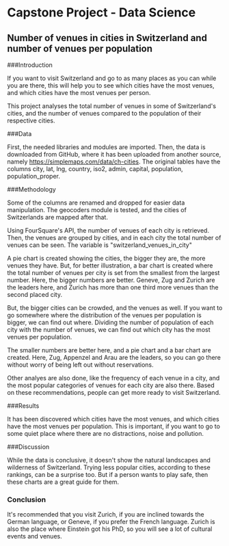 # Capstone Project - Data Science
## Number of venues in cities in Switzerland and number of venues per population

###Introduction

If you want to visit Switzerland and go to as many places as you can while you are there, this will help you to see which cities have the most venues, and which cities have the most venues per person.

This project analyses the total number of venues in some of Switzerland's cities, and the number of venues compared to the population of their respective cities.

###Data

First, the needed libraries and modules are imported. Then, the data is downloaded from GitHub, where it has been uploaded from another source, namely https://simplemaps.com/data/ch-cities. The original tables have the columns city, lat, lng, country, iso2, admin, capital, population, population_proper.

###Methodology

Some of the columns are renamed and dropped for easier data manipulation. The geocoders module is tested, and the cities of Switzerlands are mapped after that.

Using FourSquare's API, the number of venues of each city is retrieved. Then, the venues are grouped by cities, and in each city the total number of venues can be seen. The variable is "switzerland_venues_in_city"

A pie chart is created showing the cities, the bigger they are, the more venues they have. But, for better illustration, a bar chart is created where the total number of venues per city is set from the smallest from the largest number. Here, the bigger numbers are better. Geneve, Zug and Zurich are the leaders here, and Zurich has more than one third more venues than the second placed city.

But, the bigger cities can be crowded, and the venues as well. If you want to go somewhere where the distribution of the venues per population is bigger, we can find out where. Dividing the number of population of each city with the number of venues, we can find out which city has the most venues per population.

The smaller numbers are better here, and a pie chart and a bar chart are created. Here, Zug, Appenzel and Arau are the leaders, so you can go there without worry of being left out without reservations.

Other analyes are also done, like the frequency of each venue in a city, and the most popular categories of venues for each city are also there. Based on these recommendations, people can get more ready to visit Switzerland.


###Results

It has been discovered which cities have the most venues, and which cities have the most venues per population. This is important, if you want to go to some quiet place where there are no distractions, noise and pollution.

###Discussion

While the data is conclusive, it doesn't show the natural landscapes and wilderness of Switzerland. Trying less popular cities, according to these rankings, can be a surprise too. But if a person wants to play safe, then these charts are a great guide for them.

### Conclusion

It's recommended that you visit Zurich, if you are inclined towards the German language, or Geneve, if you prefer the French language. Zurich is also the place where Einstein got his PhD, so you will see a lot of cultural events and venues.
